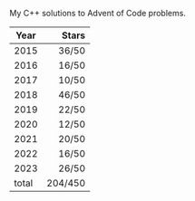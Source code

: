 My C++ solutions to Advent of Code problems.

| Year  |  Stars  |
|-------|--------:|
| 2015  |  36/50  |
| 2016  |  16/50  |
| 2017  |  10/50  |
| 2018  |  46/50  |
| 2019  |  22/50  |
| 2020  |  12/50  |
| 2021  |  20/50  |
| 2022  |  16/50  |
| 2023  |  26/50  |
| total | 204/450 |
